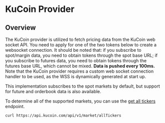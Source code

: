 # KuCoin Provider

## Overview

The KuCoin provider is utilized to fetch pricing data from the KuCoin web socket API. You need to apply for one of the two tokens below to create a websocket connection. It should be noted that: if you subscribe to spot/margin data, you need to obtain tokens through the spot base URL; if you subscribe to futures data, you need to obtain tokens through the futures base URL, which cannot be mixed. **Data is pushed every 100ms.** Note that the KuCoin provider requires a custom web socket connection handler to be used, as the WSS is dynamically generated at start up. 

This implementation subscribes to the spot markets by default, but support for future and orderbook data is also available.

To determine all of the supported markets, you can use the [get all tickers](https://docs.kucoin.com/#get-all-tickers) endpoint.

```bash
curl https://api.kucoin.com/api/v1/market/allTickers
```
